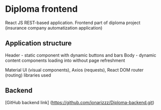 # Diploma frontend

React JS REST-based application. Frontend part of diploma project (insurance company automatization application)

## Application structure

Header - static component with dynamic buttons and bars
Body - dynamic content components loading into without page refreshment

Material UI (visual components), Axios (requests), React DOM router (routing) libraries used

## Backend

[GitHub backend link] (https://github.com/jonarizzz/Diploma-backend.git)